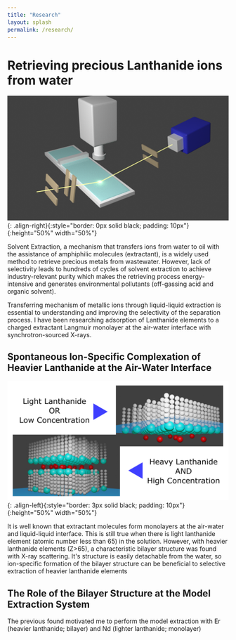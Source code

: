 ```yaml
---
title: "Research"
layout: splash
permalink: /research/
---
```


# Retrieving precious Lanthanide ions from water

![image-right](../assets/images/exp_setup.png){: .align-right}{:style="border: 0px solid black; padding: 10px"}{:height="50%" width="50%"}

Solvent Extraction, a mechanism that transfers ions from water to oil with the assistance of amphiphilic molecules (extractant), is a widely used method to retrieve precious metals from wastewater.
However, lack of selectivity leads to hundreds of cycles of solvent extraction to achieve industry-relevant purity which makes the retrieving process energy-intensive and generates environmental pollutants (off-gassing acid and organic solvent).

Transferring mechanism of metallic ions through liquid-liquid extraction is essential to understanding and improving the selectivity of the separation process. 
I have been researching adsorption of Lanthanide elements to a charged extractant Langmuir monolayer at the air-water interface with synchrotron-sourced X-rays.

## Spontaneous Ion-Specific Complexation of Heavier Lanthanide at the Air-Water Interface
![image-left](../assets/images/Abstract_Figure.png){: .align-left}{:style="border: 3px solid black; padding: 10px"}{:height="50%" width="50%"}

It is well known that extractant molecules form monolayers at the air-water and liquid-liquid interface.
This is still true when there is light lanthanide element (atomic number less than 65) in the solution.
However, with heavier lanthanide elements (Z>65), a characteristic bilayer structure was found with X-ray scattering.
It's structure is easily detachable from the water, so ion-specific formation of the bilayer structure can be beneficial to selective extraction of heavier lanthanide elements

## The Role of the Bilayer Structure at the Model Extraction System

The previous found motivated me to perform the model extraction with Er (heavier lanthanide; bilayer) and Nd (lighter lanthanide; monolayer)
